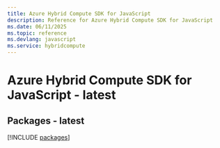 ```yaml
---
title: Azure Hybrid Compute SDK for JavaScript
description: Reference for Azure Hybrid Compute SDK for JavaScript
ms.date: 06/11/2025
ms.topic: reference
ms.devlang: javascript
ms.service: hybridcompute
---
```

# Azure Hybrid Compute SDK for JavaScript - latest
## Packages - latest
[!INCLUDE [packages](hybrid-compute-index.md)]